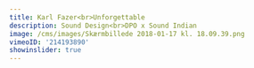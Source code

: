 ```yaml
---
title: Karl Fazer<br>Unforgettable
description: Sound Design<br>DPO x Sound Indian
image: /cms/images/Skærmbillede 2018-01-17 kl. 18.09.39.png
vimeoID: '214193890'
showinslider: true
---
```













